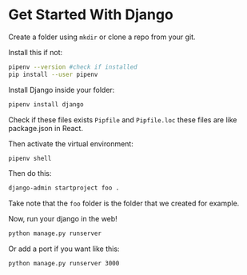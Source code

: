 # Get Started With Django

Create a folder using `mkdir` or clone a repo from your git.

Install this if not:

```sh
pipenv --version #check if installed
pip install --user pipenv
```

Install Django inside your folder:

```sh
pipenv install django
```

Check if these files exists `Pipfile` and `Pipfile.loc` these files are like package.json in React.

Then activate the virtual environment:

```sh
pipenv shell
```

Then do this:

```sh
django-admin startproject foo .
```

Take note that the `foo` folder is the folder that we created for example.

Now, run your django in the web!

```sh
python manage.py runserver
```

Or add a port if you want like this:

```sh
python manage.py runserver 3000
```
